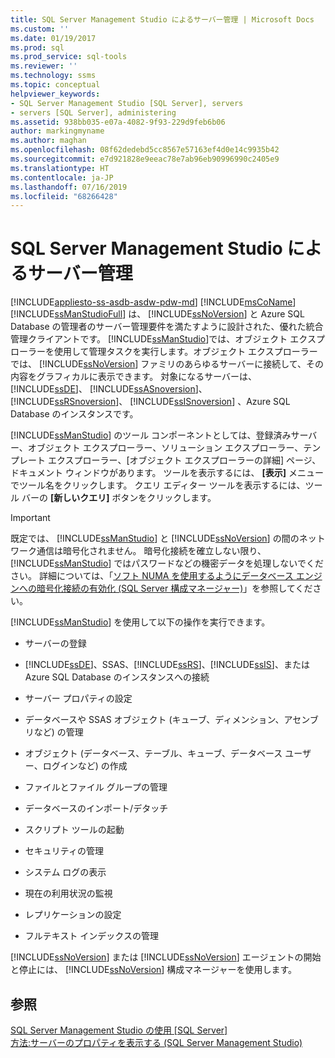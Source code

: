 ```yaml
---
title: SQL Server Management Studio によるサーバー管理 | Microsoft Docs
ms.custom: ''
ms.date: 01/19/2017
ms.prod: sql
ms.prod_service: sql-tools
ms.reviewer: ''
ms.technology: ssms
ms.topic: conceptual
helpviewer_keywords:
- SQL Server Management Studio [SQL Server], servers
- servers [SQL Server], administering
ms.assetid: 938bb035-e07a-4082-9f93-229d9feb6b06
author: markingmyname
ms.author: maghan
ms.openlocfilehash: 08f62dedebd5cc8567e57163ef4d0e14c9935b42
ms.sourcegitcommit: e7d921828e9eeac78e7ab96eb90996990c2405e9
ms.translationtype: HT
ms.contentlocale: ja-JP
ms.lasthandoff: 07/16/2019
ms.locfileid: "68266428"
---
```

# <a name="administer-servers-with-sql-server-management-studio"></a>SQL Server Management Studio によるサーバー管理
[!INCLUDE[appliesto-ss-asdb-asdw-pdw-md](../includes/appliesto-ss-asdb-asdw-pdw-md.md)]
[!INCLUDE[msCoName](../includes/msconame_md.md)] [!INCLUDE[ssManStudioFull](../includes/ssmanstudiofull-md.md)] は、 [!INCLUDE[ssNoVersion](../includes/ssnoversion-md.md)] と Azure SQL Database の管理者のサーバー管理要件を満たすように設計された、優れた統合管理クライアントです。 [!INCLUDE[ssManStudio](../includes/ssmanstudio-md.md)]では、オブジェクト エクスプローラーを使用して管理タスクを実行します。オブジェクト エクスプローラーでは、 [!INCLUDE[ssNoVersion](../includes/ssnoversion-md.md)] ファミリのあらゆるサーバーに接続して、その内容をグラフィカルに表示できます。 対象になるサーバーは、 [!INCLUDE[ssDE](../includes/ssde_md.md)]、 [!INCLUDE[ssASnoversion](../includes/ssasnoversion_md.md)]、 [!INCLUDE[ssRSnoversion](../includes/ssrsnoversion-md.md)]、 [!INCLUDE[ssISnoversion](../includes/ssisnoversion-md.md)] 、Azure SQL Database のインスタンスです。  
  
[!INCLUDE[ssManStudio](../includes/ssmanstudio-md.md)] のツール コンポーネントとしては、登録済みサーバー、オブジェクト エクスプローラー、ソリューション エクスプローラー、テンプレート エクスプローラー、[オブジェクト エクスプローラーの詳細] ページ、ドキュメント ウィンドウがあります。 ツールを表示するには、 **[表示]** メニューでツール名をクリックします。 クエリ エディター ツールを表示するには、ツール バーの **[新しいクエリ]** ボタンをクリックします。  
  
> [!IMPORTANT]  
> 既定では、 [!INCLUDE[ssManStudio](../includes/ssmanstudio-md.md)] と [!INCLUDE[ssNoVersion](../includes/ssnoversion-md.md)] の間のネットワーク通信は暗号化されません。 暗号化接続を確立しない限り、 [!INCLUDE[ssManStudio](../includes/ssmanstudio-md.md)] ではパスワードなどの機密データを処理しないでください。 詳細については、「[ソフト NUMA を使用するようにデータベース エンジンへの暗号化接続の有効化 (SQL Server 構成マネージャー)](https://msdn.microsoft.com/e1e55519-97ec-4404-81ef-881da3b42006)」を参照してください。  
  
[!INCLUDE[ssManStudio](../includes/ssmanstudio-md.md)] を使用して以下の操作を実行できます。  
  
-   サーバーの登録  
  
-   [!INCLUDE[ssDE](../includes/ssde_md.md)]、SSAS、[!INCLUDE[ssRS](../includes/ssrs.md)]、[!INCLUDE[ssIS](../includes/ssis_md.md)]、または Azure SQL Database のインスタンスへの接続  
  
-   サーバー プロパティの設定  
  
-   データベースや SSAS オブジェクト (キューブ、ディメンション、アセンブリなど) の管理  
  
-   オブジェクト (データベース、テーブル、キューブ、データベース ユーザー、ログインなど) の作成  
  
-   ファイルとファイル グループの管理  
  
-   データベースのインポート/デタッチ  
  
-   スクリプト ツールの起動  
  
-   セキュリティの管理  
  
-   システム ログの表示  
  
-   現在の利用状況の監視  
  
-   レプリケーションの設定  
  
-   フルテキスト インデックスの管理  
  
[!INCLUDE[ssNoVersion](../includes/ssnoversion-md.md)] または [!INCLUDE[ssNoVersion](../includes/ssnoversion-md.md)] エージェントの開始と停止には、 [!INCLUDE[ssNoVersion](../includes/ssnoversion-md.md)] 構成マネージャーを使用します。  
  
## <a name="see-also"></a>参照  
[SQL Server Management Studio の使用 [SQL Server]](../ssms/use-sql-server-management-studio.md)  
[方法:サーバーのプロパティを表示する (SQL Server Management Studio)](https://msdn.microsoft.com/55f3ac04-5626-4ad2-96bd-a1f1b079659d)  
  
